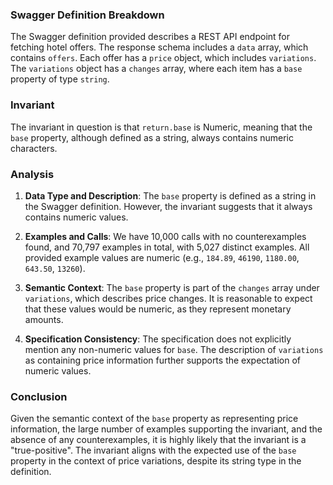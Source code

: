 ### Swagger Definition Breakdown

The Swagger definition provided describes a REST API endpoint for fetching hotel offers. The response schema includes a `data` array, which contains `offers`. Each offer has a `price` object, which includes `variations`. The `variations` object has a `changes` array, where each item has a `base` property of type `string`.

### Invariant

The invariant in question is that `return.base` is Numeric, meaning that the `base` property, although defined as a string, always contains numeric characters.

### Analysis

1. **Data Type and Description**: The `base` property is defined as a string in the Swagger definition. However, the invariant suggests that it always contains numeric values.

2. **Examples and Calls**: We have 10,000 calls with no counterexamples found, and 70,797 examples in total, with 5,027 distinct examples. All provided example values are numeric (e.g., `184.89`, `46190`, `1180.00`, `643.50`, `13260`).

3. **Semantic Context**: The `base` property is part of the `changes` array under `variations`, which describes price changes. It is reasonable to expect that these values would be numeric, as they represent monetary amounts.

4. **Specification Consistency**: The specification does not explicitly mention any non-numeric values for `base`. The description of `variations` as containing price information further supports the expectation of numeric values.

### Conclusion

Given the semantic context of the `base` property as representing price information, the large number of examples supporting the invariant, and the absence of any counterexamples, it is highly likely that the invariant is a "true-positive". The invariant aligns with the expected use of the `base` property in the context of price variations, despite its string type in the definition.

